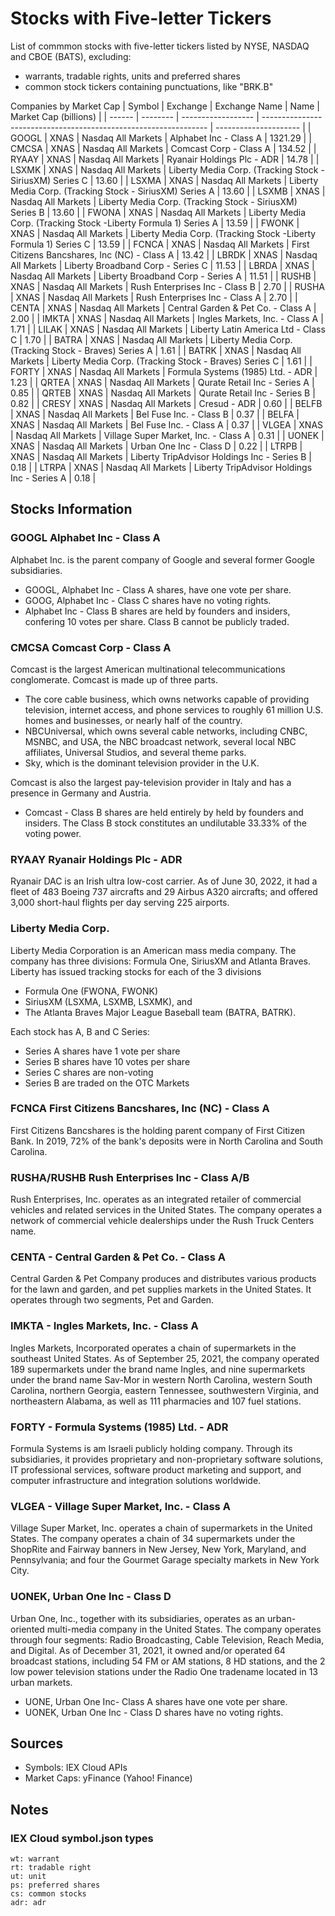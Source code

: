 # Stocks with Five-letter Tickers

List of commmon stocks with five-letter tickers listed by NYSE, NASDAQ and CBOE (BATS), excluding:

- warrants, tradable rights, units and preferred shares
- common stock tickers containing punctuations, like "BRK.B"

Companies by Market Cap
| Symbol | Exchange | Exchange Name | Name | Market Cap (billions) |
| ------ | -------- | ------------------ | ---------------------------------------------------------------- | --------------------- |
| GOOGL | XNAS | Nasdaq All Markets | Alphabet Inc - Class A | 1321.29 |
| CMCSA | XNAS | Nasdaq All Markets | Comcast Corp - Class A | 134.52 |
| RYAAY | XNAS | Nasdaq All Markets | Ryanair Holdings Plc - ADR | 14.78 |
| LSXMK | XNAS | Nasdaq All Markets | Liberty Media Corp. (Tracking Stock - SiriusXM) Series C | 13.60 |
| LSXMA | XNAS | Nasdaq All Markets | Liberty Media Corp. (Tracking Stock - SiriusXM) Series A | 13.60 |
| LSXMB | XNAS | Nasdaq All Markets | Liberty Media Corp. (Tracking Stock - SiriusXM) Series B | 13.60 |
| FWONA | XNAS | Nasdaq All Markets | Liberty Media Corp. (Tracking Stock -Liberty Formula 1) Series A | 13.59 |
| FWONK | XNAS | Nasdaq All Markets | Liberty Media Corp. (Tracking Stock -Liberty Formula 1) Series C | 13.59 |
| FCNCA | XNAS | Nasdaq All Markets | First Citizens Bancshares, Inc (NC) - Class A | 13.42 |
| LBRDK | XNAS | Nasdaq All Markets | Liberty Broadband Corp - Series C | 11.53 |
| LBRDA | XNAS | Nasdaq All Markets | Liberty Broadband Corp - Series A | 11.51 |
| RUSHB | XNAS | Nasdaq All Markets | Rush Enterprises Inc - Class B | 2.70 |
| RUSHA | XNAS | Nasdaq All Markets | Rush Enterprises Inc - Class A | 2.70 |
| CENTA | XNAS | Nasdaq All Markets | Central Garden & Pet Co. - Class A | 2.00 |
| IMKTA | XNAS | Nasdaq All Markets | Ingles Markets, Inc. - Class A | 1.71 |
| LILAK | XNAS | Nasdaq All Markets | Liberty Latin America Ltd - Class C | 1.70 |
| BATRA | XNAS | Nasdaq All Markets | Liberty Media Corp. (Tracking Stock - Braves) Series A | 1.61 |
| BATRK | XNAS | Nasdaq All Markets | Liberty Media Corp. (Tracking Stock - Braves) Series C | 1.61 |
| FORTY | XNAS | Nasdaq All Markets | Formula Systems (1985) Ltd. - ADR | 1.23 |
| QRTEA | XNAS | Nasdaq All Markets | Qurate Retail Inc - Series A | 0.85 |
| QRTEB | XNAS | Nasdaq All Markets | Qurate Retail Inc - Series B | 0.82 |
| CRESY | XNAS | Nasdaq All Markets | Cresud - ADR | 0.60 |
| BELFB | XNAS | Nasdaq All Markets | Bel Fuse Inc. - Class B | 0.37 |
| BELFA | XNAS | Nasdaq All Markets | Bel Fuse Inc. - Class A | 0.37 |
| VLGEA | XNAS | Nasdaq All Markets | Village Super Market, Inc. - Class A | 0.31 |
| UONEK | XNAS | Nasdaq All Markets | Urban One Inc - Class D | 0.22 |
| LTRPB | XNAS | Nasdaq All Markets | Liberty TripAdvisor Holdings Inc - Series B | 0.18 |
| LTRPA | XNAS | Nasdaq All Markets | Liberty TripAdvisor Holdings Inc - Series A | 0.18 |

## Stocks Information

### GOOGL Alphabet Inc - Class A

Alphabet Inc. is the parent company of Google and several former Google subsidiaries.

- GOOGL, Alphabet Inc - Class A shares, have one vote per share.
- GOOG, Alphabet Inc - Class C shares have no voting rights.
- Alphabet Inc - Class B shares are held by founders and insiders, confering 10 votes per share. Class B cannot be publicly traded.

### CMCSA Comcast Corp - Class A

Comcast is the largest American multinational telecommunications conglomerate. Comcast is made up of three parts.

- The core cable business, which owns networks capable of providing television, internet access, and phone services to roughly 61 million U.S. homes and businesses, or nearly half of the country.
- NBCUniversal, which owns several cable networks, including CNBC, MSNBC, and USA, the NBC broadcast network, several local NBC affiliates, Universal Studios, and several theme parks.
- Sky, which is the dominant television provider in the U.K.

Comcast is also the largest pay-television provider in Italy and has a presence in Germany and Austria.

- Comcast - Class B shares are held entirely by held by founders and insiders. The Class B stock constitutes an undilutable 33.33% of the voting power.

### RYAAY Ryanair Holdings Plc - ADR

Ryanair DAC is an Irish ultra low-cost carrier. As of June 30, 2022, it had a fleet of 483 Boeing 737 aircrafts and 29 Airbus A320 aircrafts; and offered 3,000 short-haul flights per day serving 225 airports.

### Liberty Media Corp.

Liberty Media Corporation is an American mass media company. The company has three divisions: Formula One, SiriusXM and Atlanta Braves. Liberty has issued tracking stocks for each of the 3 divisions 

- Formula One (FWONA, FWONK)
- SiriusXM (LSXMA, LSXMB, LSXMK), and
- The Atlanta Braves Major League Baseball team (BATRA, BATRK).

Each stock has A, B and C Series:
- Series A shares have 1 vote per share
- Series B shares have 10 votes per share
- Series C shares are non-voting
- Series B are traded on the OTC Markets

### FCNCA First Citizens Bancshares, Inc (NC) - Class A

First Citizens Bancshares is the holding parent company of First Citizen Bank. In 2019, 72% of the bank's deposits were in North Carolina and South Carolina.

### RUSHA/RUSHB Rush Enterprises Inc - Class A/B

Rush Enterprises, Inc. operates as an integrated retailer of commercial vehicles and related services in the United States. The company operates a network of commercial vehicle dealerships under the Rush Truck Centers name.

### CENTA - Central Garden & Pet Co. - Class A

Central Garden & Pet Company produces and distributes various products for the lawn and garden, and pet supplies markets in the United States. It operates through two segments, Pet and Garden.

### IMKTA - Ingles Markets, Inc. - Class A

Ingles Markets, Incorporated operates a chain of supermarkets in the southeast United States. As of September 25, 2021, the company operated 189 supermarkets under the brand name Ingles, and nine supermarkets under the brand name Sav-Mor in western North Carolina, western South Carolina, northern Georgia, eastern Tennessee, southwestern Virginia, and northeastern Alabama, as well as 111 pharmacies and 107 fuel stations.

### FORTY - Formula Systems (1985) Ltd. - ADR

Formula Systems is am Israeli publicly holding company. Through its subsidiaries, it provides proprietary and non-proprietary software solutions, IT professional services, software product marketing and support, and computer infrastructure and integration solutions worldwide.

### VLGEA - Village Super Market, Inc. - Class A

Village Super Market, Inc. operates a chain of supermarkets in the United States. The company operates a chain of 34 supermarkets under the ShopRite and Fairway banners in New Jersey, New York, Maryland, and Pennsylvania; and four the Gourmet Garage specialty markets in New York City.

### UONEK, Urban One Inc - Class D

Urban One, Inc., together with its subsidiaries, operates as an urban-oriented multi-media company in the United States. The company operates through four segments: Radio Broadcasting, Cable Television, Reach Media, and Digital. As of December 31, 2021, it owned and/or operated 64 broadcast stations, including 54 FM or AM stations, 8 HD stations, and the 2 low power television stations under the Radio One tradename located in 13 urban markets.

- UONE, Urban One Inc- Class A shares have one vote per share.
- UONEK, Urban One Inc - Class D shares have no voting rights.

## Sources

- Symbols: IEX Cloud APIs
- Market Caps: yFinance (Yahoo! Finance)

## Notes

### IEX Cloud symbol.json types

```
wt: warrant
rt: tradable right
ut: unit
ps: preferred shares
cs: common stocks
adr: adr
```
